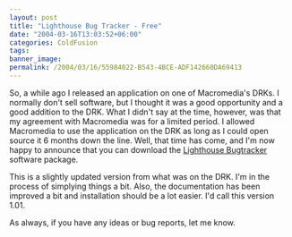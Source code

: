 ```yaml
---
layout: post
title: "Lighthouse Bug Tracker - Free"
date: "2004-03-16T13:03:52+06:00"
categories: ColdFusion 
tags: 
banner_image: 
permalink: /2004/03/16/55984022-B543-4BCE-ADF142660DA69413
---
```


So, a while ago I released an application on one of Macromedia's DRKs. I normally don't sell software, but I thought it was a good opportunity and a good addition to the DRK. What I didn't say at the time, however, was that my agreement with Macromedia was for a limited period. I allowed Macromedia to use the application on the DRK as long as I could open source it 6 months down the line. Well, that time has come, and I'm now happy to announce that you can download the <a href="http://www.camdenfamily.com/morpheus/downloads/bugtracker.zip">Lighthouse Bugtracker</a> software package. 

This is a slightly updated version from what was on the DRK. I'm in the process of simplying things a bit. Also, the documentation has been improved a bit and installation should be a lot easier. I'd call this version 1.01. 

As always, if you have any ideas or bug reports, let me know.